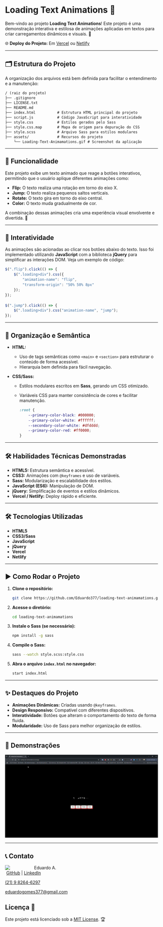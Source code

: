 # Loading Text Animations 🚀

Bem-vindo ao projeto **Loading Text Animations**! Este projeto é uma demonstração interativa e estilosa de animações aplicadas em textos para criar carregamentos dinâmicos e visuais. 🌟

🌐 **Deploy do Projeto:** Em [Vercel](https://loading-text-animamations.vercel.app/) ou [Netlify](https://loading-text-animamations.netlify.app/)

---

## 🗂 Estrutura do Projeto

A organização dos arquivos está bem definida para facilitar o entendimento e a manutenção:

```
/ (raiz do projeto)
├── .gitignore
├── LICENSE.txt
├── README.md
├── index.html          # Estrutura HTML principal do projeto
├── script.js           # Código JavaScript para interatividade
├── style.css           # Estilos gerados pelo Sass
├── style.css.map       # Mapa de origem para depuração do CSS
├── style.scss          # Arquivo Sass para estilos modulares
├── assets/             # Recursos do projeto
    └── Loading-Text-Animamations.gif # Screenshot da aplicação
```

---

## 🎯 Funcionalidade

Este projeto exibe um texto animado que reage a botões interativos, permitindo que o usuário aplique diferentes animações como:

- **Flip:** O texto realiza uma rotação em torno do eixo X.
- **Jump:** O texto realiza pequenos saltos verticais.
- **Rotate:** O texto gira em torno do eixo central.
- **Color:** O texto muda gradualmente de cor.

A combinação dessas animações cria uma experiência visual envolvente e divertida. 💫

---

## 🌟 Interatividade

As animações são acionadas ao clicar nos botões abaixo do texto. Isso foi implementado utilizando **JavaScript** com a biblioteca **jQuery** para simplificar as interações DOM. Veja um exemplo de código:

```javascript
$(".flip").click(() => {
    $(".loading>div").css({
        "animation-name": "flip",
        "transform-origin": "50% 50% 8px"
    });
});

$(".jump").click(() => {
    $(".loading>div").css("animation-name", "jump");
});
```

---

## 🎨 Organização e Semântica

- **HTML:**
  - Uso de tags semânticas como `<main>` e `<section>` para estruturar o conteúdo de forma acessível.
  - Hierarquia bem definida para fácil navegação.

- **CSS/Sass:**
  - Estilos modulares escritos em **Sass**, gerando um CSS otimizado.
  - Variáveis CSS para manter consistência de cores e facilitar manutenção.
  
    ```scss
    :root {
        --primary-color-black: #000000;
        --primary-color-white: #ffffff;
        --secondary-color-white: #dfdddd;
        --primary-color-red: #ff0000;
    }
    ```

---

## 🛠️ Habilidades Técnicas Demonstradas

- **HTML5:** Estrutura semântica e acessível.
- **CSS3:** Animações com `@keyframes` e uso de variáveis.
- **Sass:** Modularização e escalabilidade dos estilos.
- **JavaScript (ES6):** Manipulação de DOM.
- **jQuery:** Simplificação de eventos e estilos dinâmicos.
- **Vercel / Netlify:** Deploy rápido e eficiente.

---

## 🛠️ Tecnologias Utilizadas

- **HTML5**
- **CSS3/Sass**
- **JavaScript**
- **jQuery**
- **Vercel**
- **Netlify**

---

## ▶️ Como Rodar o Projeto

1. **Clone o repositório:**
   ```bash
   git clone https://github.com/Eduardo377/loading-text-animamations.git
   ```

2. **Acesse o diretório:**
   ```bash
   cd loading-text-animamations
   ```

3. **Instale o Sass (se necessário):**
   ```bash
   npm install -g sass
   ```

4. **Compile o Sass:**
   ```bash
   sass --watch style.scss:style.css
   ```

5. **Abra o arquivo `index.html` no navegador:**
   ```bash
   start index.html
   ```

---

## ✨ Destaques do Projeto

- **Animações Dinâmicas:** Criadas usando `@keyframes`.
- **Design Responsivo:** Compatível com diferentes dispositivos.
- **Interatividade:** Botões que alteram o comportamento do texto de forma fluida.
- **Modularidade:** Uso de Sass para melhor organização de estilos.

---

## 🎥 Demonstrações

<div>
    <img src="./assets/Loading-Text-Animamations.gif"/>
</div>

---

## 📞 Contato

<div>
    <img align=left margin=10 width=80 src="https://avatars.githubusercontent.com/u/35434628?v=4"/>
    <p>&nbsp&nbsp&nbsp Eduardo A.<br>
    &nbsp;<a href="https://github.com/Eduardo377">GitHub</a>&nbsp;|&nbsp;<a href="https://www.linkedin.com/in/eduardogomes377/">LinkedIn</a>&nbsp;</p>
    <p><a href="https://wa.me/5521982646297">(21) 9 8264-6297</a></p>
    <p><a href="mailto:eduardogomes377@gmail.com">eduardogomes377@gmail.com</a></p>
</div>



## Licença 📜

Este projeto está licenciado sob a [MIT License](LICENSE.txt). 🏆